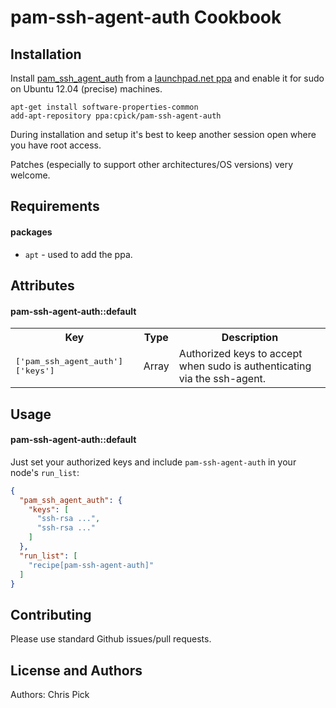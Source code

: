 pam-ssh-agent-auth Cookbook
===========================

Installation
------------

Install [pam_ssh_agent_auth](http://pamsshagentauth.sf.net/) from a [launchpad.net ppa](https://launchpad.net/~cpick/+archive/pam-ssh-agent-auth) and enable it for sudo on Ubuntu 12.04 (precise) machines. 

    apt-get install software-properties-common
    add-apt-repository ppa:cpick/pam-ssh-agent-auth

During installation and setup it's best to keep another session open where you have root access. 

Patches (especially to support other architectures/OS versions) very welcome.

Requirements
------------

#### packages
- `apt` - used to add the ppa.

Attributes
----------

#### pam-ssh-agent-auth::default
<table>
  <tr>
    <th>Key</th>
    <th>Type</th>
    <th>Description</th>
  </tr>
  <tr>
    <td><tt>['pam_ssh_agent_auth']['keys']</tt></td>
    <td>Array</td>
    <td>Authorized keys to accept when sudo is authenticating via the ssh-agent.</td>
  </tr>
</table>

Usage
-----
#### pam-ssh-agent-auth::default
Just set your authorized keys and include `pam-ssh-agent-auth` in your node's `run_list`:

```json
{
  "pam_ssh_agent_auth": {
    "keys": [
      "ssh-rsa ...",
      "ssh-rsa ..."
    ]
  },
  "run_list": [
    "recipe[pam-ssh-agent-auth]"
  ]
}
```

Contributing
------------
Please use standard Github issues/pull requests.

License and Authors
-------------------
Authors: Chris Pick
